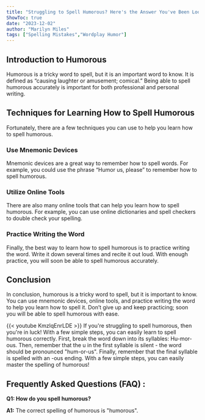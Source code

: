 ```yaml
---
title: "Struggling to Spell Humorous? Here's the Answer You've Been Looking For!"
ShowToc: true 
date: "2023-12-02"
author: "Marilyn Miles" 
tags: ["Spelling Mistakes","Wordplay Humor"]
---
```

## Introduction to Humorous

Humorous is a tricky word to spell, but it is an important word to know. It is defined as “causing laughter or amusement; comical.” Being able to spell humorous accurately is important for both professional and personal writing.

## Techniques for Learning How to Spell Humorous

Fortunately, there are a few techniques you can use to help you learn how to spell humorous. 

### Use Mnemonic Devices

Mnemonic devices are a great way to remember how to spell words. For example, you could use the phrase “Humor us, please” to remember how to spell humorous.

### Utilize Online Tools

There are also many online tools that can help you learn how to spell humorous. For example, you can use online dictionaries and spell checkers to double check your spelling.

### Practice Writing the Word

Finally, the best way to learn how to spell humorous is to practice writing the word. Write it down several times and recite it out loud. With enough practice, you will soon be able to spell humorous accurately.

## Conclusion

In conclusion, humorous is a tricky word to spell, but it is important to know. You can use mnemonic devices, online tools, and practice writing the word to help you learn how to spell it. Don’t give up and keep practicing; soon you will be able to spell humorous with ease.

{{< youtube KmzlqEnrLDE >}} 
If you're struggling to spell humorous, then you're in luck! With a few simple steps, you can easily learn to spell humorous correctly. First, break the word down into its syllables: Hu-mor-ous. Then, remember that the u in the first syllable is silent - the word should be pronounced "hum-or-us". Finally, remember that the final syllable is spelled with an -ous ending. With a few simple steps, you can easily master the spelling of humorous!

## Frequently Asked Questions (FAQ) :
**Q1: How do you spell humorous?**

**A1:** The correct spelling of humorous is "humorous".





